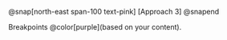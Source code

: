 @snap[north-east span-100 text-pink]
[Approach 3]
@snapend

Breakpoints @color[purple](based on your content).
